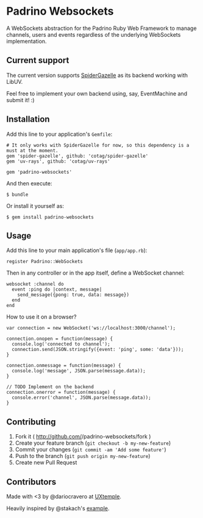 # Padrino Websockets

A WebSockets abstraction for the Padrino Ruby Web Framework to manage
    channels, users and events regardless of the underlying WebSockets implementation.

## Current support

The current version supports [SpiderGazelle](https://github.com/cotag/spider-gazelle) as its
backend working with LibUV.

Feel free to implement your own backend using, say, EventMachine and submit it! :)

## Installation

Add this line to your application's `Gemfile`:

```
# It only works with SpiderGazelle for now, so this dependency is a must at the moment.
gem 'spider-gazelle', github: 'cotag/spider-gazelle'
gem 'uv-rays', github: 'cotag/uv-rays'

gem 'padrino-websockets'
```

And then execute:

```
$ bundle
```

Or install it yourself as:

```
$ gem install padrino-websockets
```

## Usage

Add this line to your main application's file (`app/app.rb`):

```
register Padrino::WebSockets
```

Then in any controller or in the app itself, define a WebSocket channel:

```
websocket :channel do
  event :ping do |context, message|
    send_message({pong: true, data: message})
  end
end
```

How to use it on a browser?

```
var connection = new WebSocket('ws://localhost:3000/channel');

connection.onopen = function(message) {
  console.log('connected to channel');
  connection.send(JSON.stringify({event: 'ping', some: 'data'}));
}

connection.onmessage = function(message) {
  console.log('message', JSON.parse(message.data));
}

// TODO Implement on the backend
connection.onerror = function(message) {
  console.error('channel', JSON.parse(message.data));
}

```

## Contributing

1. Fork it ( http://github.com/<my-github-username>/padrino-websockets/fork )
2. Create your feature branch (`git checkout -b my-new-feature`)
3. Commit your changes (`git commit -am 'Add some feature'`)
4. Push to the branch (`git push origin my-new-feature`)
5. Create new Pull Request


## Contributors

Made with <3 by @dariocravero at [UXtemple](http://uxtemple.com).

Heavily inspired by @stakach's [example](https://github.com/cotag/spider-gazelle/issues/4).
